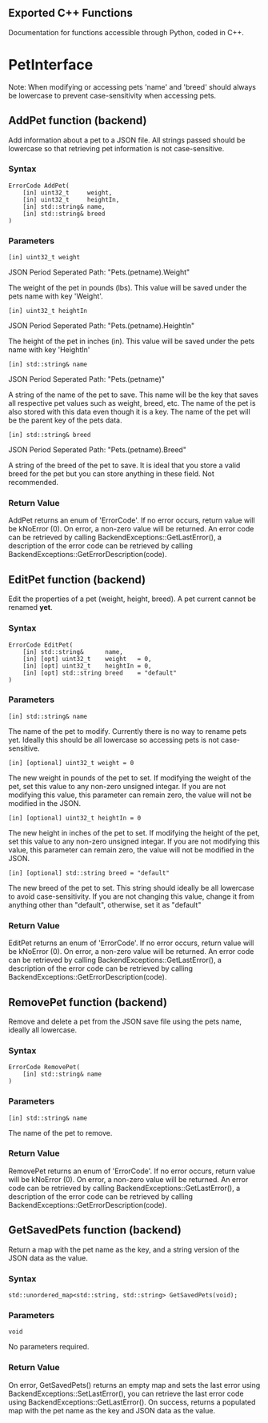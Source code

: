 ## Exported C++ Functions
Documentation for functions accessible through Python, coded in C++.

# PetInterface
Note: When modifying or accessing pets 'name' and 'breed' should always be lowercase to prevent case-sensitivity when accessing pets.

## AddPet function (backend)
Add information about a pet to a JSON file. All strings passed should
be lowercase so that retrieving pet information is not case-sensitive.

### Syntax
```
ErrorCode AddPet(
    [in] uint32_t     weight,
    [in] uint32_t     heightIn,
    [in] std::string& name,
    [in] std::string& breed 
)
```

### Parameters
```[in] uint32_t weight```

JSON Period Seperated Path: "Pets.(petname).Weight"

The weight of the pet in pounds (lbs). This value will be saved under the pets name with key 'Weight'.

```[in] uint32_t heightIn```

JSON Period Seperated Path: "Pets.(petname).HeightIn"

The height of the pet in inches (in). This value will be saved under the pets name with key 'HeightIn'

```[in] std::string& name```

JSON Period Seperated Path: "Pets.(petname)"

A string of the name of the pet to save. This name will be the key that saves all respective pet values such as weight, breed, etc. The name of the pet is also stored with this data even though it is a key. The name of the pet will be the parent key of the pets data.

```[in] std::string& breed```

JSON Period Seperated Path: "Pets.(petname).Breed"

A string of the breed of the pet to save. It is ideal that you store a valid breed for the pet but you can store anything in these field. Not recommended. 

### Return Value
AddPet returns an enum of 'ErrorCode'. If no error occurs, return value will be kNoError (0). On error, a non-zero value will be returned. An error code can be retrieved by calling BackendExceptions::GetLastError(), a description of the error code can be retrieved by calling BackendExceptions::GetErrorDescription(code).

## EditPet function (backend)
Edit the properties of a pet (weight, height, breed). A pet
current cannot be renamed **yet**.

### Syntax
```
ErrorCode EditPet(
    [in] std::string&      name,
    [in] [opt] uint32_t    weight   = 0,
    [in] [opt] uint32_t    heightIn = 0,
    [in] [opt] std::string breed    = "default"
)
```

### Parameters
```[in] std::string& name```

The name of the pet to modify. Currently there is no way to rename pets yet. Ideally this should be all lowercase so accessing pets is not case-sensitive.

```[in] [optional] uint32_t weight = 0```

The new weight in pounds of the pet to set. If modifying the weight of the pet, set this value to any non-zero unsigned integar. If you are not modifying this value, this parameter can remain zero, the value will not be modified in the JSON.

```[in] [optional] uint32_t heightIn = 0```

The new height in inches of the pet to set. If modifying the height of the pet, set this value to any non-zero unsigned integar. If you are not modifying this value, this parameter can remain zero, the value will not be modified in the JSON.

```[in] [optional] std::string breed = "default"```

The new breed of the pet to set. This string should ideally be all lowercase to avoid case-sensitivity. If you are not changing this value, change it from anything other than "default", otherwise, set it as "default"

### Return Value 
EditPet returns an enum of 'ErrorCode'. If no error occurs, return value will be kNoError (0). On error, a non-zero value will be returned. An error code can be retrieved by calling BackendExceptions::GetLastError(), a description of the error code can be retrieved by calling BackendExceptions::GetErrorDescription(code).

## RemovePet function (backend)
Remove and delete a pet from the JSON save file using the pets name, ideally all lowercase.

### Syntax
```
ErrorCode RemovePet(
    [in] std::string& name
)
```

### Parameters
```[in] std::string& name```

The name of the pet to remove.

### Return Value
RemovePet returns an enum of 'ErrorCode'. If no error occurs, return value will be kNoError (0). On error, a non-zero value will be returned. An error code can be retrieved by calling BackendExceptions::GetLastError(), a description of the error code can be retrieved by calling BackendExceptions::GetErrorDescription(code).

## GetSavedPets function (backend)
Return a map with the pet name as the key, and a string version of the JSON data as the value.

### Syntax
```
std::unordered_map<std::string, std::string> GetSavedPets(void);
```

### Parameters
```void```

No parameters required.

### Return Value
On error, GetSavedPets() returns an empty map and sets the last error using BackendExceptions::SetLastError(), you can retrieve the last error code using BackendExceptions::GetLastError(). On success, returns a populated map with the pet name as the key and JSON data as the value. 